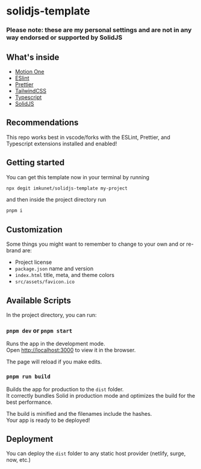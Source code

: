 # solidjs-template

### **Please note: these are my personal settings and are not in any way endorsed or supported by SolidJS**

## What's inside

- [Motion One](https://motion.dev/)
- [ESlint](https://eslint.org/)
- [Prettier](https://prettier.io/)
- [TailwindCSS](https://tailwindcss.com/)
- [Typescript](https://www.typescriptlang.org/)
- [SolidJS](https://solidjs.com)

## Recommendations

This repo works best in vscode/forks with the ESLint, Prettier, and Typescript extensions installed and enabled!

## Getting started

You can get this template now in your terminal by running
```bash
npx degit imkunet/solidjs-template my-project
```
and then inside the project directory run
```bash
pnpm i
```

## Customization

Some things you might want to remember to change to your
own and or re-brand are:

- Project license
- `package.json` name and version
- `index.html` title, meta, and theme colors
- `src/assets/favicon.ico`

## Available Scripts

In the project directory, you can run:

### `pnpm dev` or `pnpm start`

Runs the app in the development mode.<br>
Open [http://localhost:3000](http://localhost:3000) to view it in the browser.

The page will reload if you make edits.<br>

### `pnpm run build`

Builds the app for production to the `dist` folder.<br>
It correctly bundles Solid in production mode and optimizes the build for the best performance.

The build is minified and the filenames include the hashes.<br>
Your app is ready to be deployed!

## Deployment

You can deploy the `dist` folder to any static host provider (netlify, surge, now, etc.)
